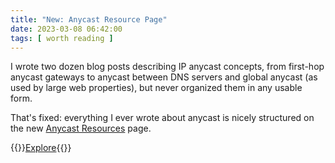 ```yaml
---
title: "New: Anycast Resource Page"
date: 2023-03-08 06:42:00
tags: [ worth reading ]
---
```

I wrote two dozen blog posts describing IP anycast concepts, from first-hop anycast gateways to anycast between DNS servers and global anycast (as used by large web properties), but never organized them in any usable form.

That's fixed: everything I ever wrote about anycast is nicely structured on the new [Anycast Resources](/series/anycast/) page.

{{<jump>}}[Explore](/series/anycast/){{</jump>}}